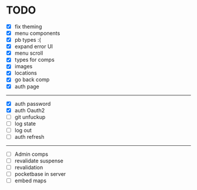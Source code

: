 # TODO

- [x] fix theming
- [x] menu components
- [x] pb types :(
- [x] expand error UI
- [X] menu scroll
- [X] types for comps
- [X] images
- [X] locations
- [X] go back comp
- [X] auth page
---
- [X] auth password
- [X] auth Oauth2
- [ ] git unfuckup
- [ ] log state
- [ ] log out
- [ ] auth refresh
---
- [ ] Admin comps 
- [ ] revalidate suspense
- [ ] revalidation
- [ ] pocketbase in server
- [ ] embed maps
